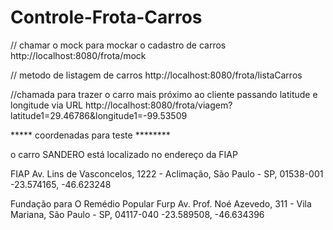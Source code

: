 # Controle-Frota-Carros


// chamar o mock para mockar o cadastro de carros http://localhost:8080/frota/mock

// metodo de listagem de carros http://localhost:8080/frota/listaCarros

//chamada para trazer o carro mais próximo ao cliente passando latitude e longitude via URL http://localhost:8080/frota/viagem?latitude1=29.46786&longitude1=-99.53509

***** coordenadas para teste ********

o carro SANDERO está localizado no endereço da FIAP

FIAP Av. Lins de Vasconcelos, 1222 - Aclimação, São Paulo - SP, 01538-001 -23.574165, -46.623248

Fundação para O Remédio Popular Furp Av. Prof. Noé Azevedo, 311 - Vila Mariana, São Paulo - SP, 04117-040 -23.589508, -46.634396
